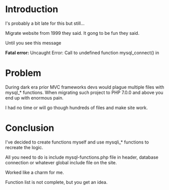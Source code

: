 # Introduction
I's probably a bit late for this but still...

Migrate website from 1999 they said. It gong to be fun they said.

Until you see this message

**Fatal error:** Uncaught Error: Call to undefined function mysql_connect() in

# Problem

During dark era prior MVC frameworks devs would plague multiple files with mysql_* functions.
When migrating such project to PHP 7.0.0 and above you end up with enormous pain.

I had no time or will go though hundreds of files and make site work.

# Conclusion

I've decided to create functions myself and use mysqli_* functions to recreate the logic.

All you need to do is include mysql-functions.php file in header, database connection or whatever global include file on the site.

Worked like a charm for me.

Function list is not complete, but you get an idea.
